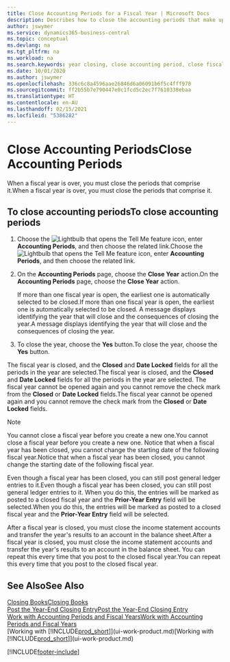 ```yaml
---
title: Close Accounting Periods for a Fiscal Year | Microsoft Docs
description: Describes how to close the accounting periods that make up the fiscal year.
author: jswymer
ms.service: dynamics365-business-central
ms.topic: conceptual
ms.devlang: na
ms.tgt_pltfrm: na
ms.workload: na
ms.search.keywords: year closing, close accounting period, close fiscal year, bank account detailed trial balance
ms.date: 10/01/2020
ms.author: jswymer
ms.openlocfilehash: 336c6c8a4596aae26846d6a06091b6f5c4fff970
ms.sourcegitcommit: ff2b55b7e790447e0c1fcd5c2ec7f7610338ebaa
ms.translationtype: HT
ms.contentlocale: en-AU
ms.lasthandoff: 02/15/2021
ms.locfileid: "5386282"
---
```

# <a name="close-accounting-periods"></a><span data-ttu-id="8024e-103">Close Accounting Periods</span><span class="sxs-lookup"><span data-stu-id="8024e-103">Close Accounting Periods</span></span>
<span data-ttu-id="8024e-104">When a fiscal year is over, you must close the periods that comprise it.</span><span class="sxs-lookup"><span data-stu-id="8024e-104">When a fiscal year is over, you must close the periods that comprise it.</span></span>

## <a name="to-close-accounting-periods"></a><span data-ttu-id="8024e-105">To close accounting periods</span><span class="sxs-lookup"><span data-stu-id="8024e-105">To close accounting periods</span></span>
1. <span data-ttu-id="8024e-106">Choose the ![Lightbulb that opens the Tell Me feature](media/ui-search/search_small.png "Tell me what you want to do") icon, enter **Accounting Periods**, and then choose the related link.</span><span class="sxs-lookup"><span data-stu-id="8024e-106">Choose the ![Lightbulb that opens the Tell Me feature](media/ui-search/search_small.png "Tell me what you want to do") icon, enter **Accounting Periods**, and then choose the related link.</span></span>
2. <span data-ttu-id="8024e-107">On the **Accounting Periods** page, choose the **Close Year** action.</span><span class="sxs-lookup"><span data-stu-id="8024e-107">On the **Accounting Periods** page, choose the **Close Year** action.</span></span>

    <span data-ttu-id="8024e-108">If more than one fiscal year is open, the earliest one is automatically selected to be closed.</span><span class="sxs-lookup"><span data-stu-id="8024e-108">If more than one fiscal year is open, the earliest one is automatically selected to be closed.</span></span> <span data-ttu-id="8024e-109">A message displays identifying the year that will close and the consequences of closing the year.</span><span class="sxs-lookup"><span data-stu-id="8024e-109">A message displays identifying the year that will close and the consequences of closing the year.</span></span>
3. <span data-ttu-id="8024e-110">To close the year, choose the **Yes** button.</span><span class="sxs-lookup"><span data-stu-id="8024e-110">To close the year, choose the **Yes** button.</span></span>

<span data-ttu-id="8024e-111">The fiscal year is closed, and the **Closed** and **Date Locked** fields for all the periods in the year are selected.</span><span class="sxs-lookup"><span data-stu-id="8024e-111">The fiscal year is closed, and the **Closed** and **Date Locked** fields for all the periods in the year are selected.</span></span> <span data-ttu-id="8024e-112">The fiscal year cannot be opened again and you cannot remove the check mark from the **Closed** or **Date Locked** fields.</span><span class="sxs-lookup"><span data-stu-id="8024e-112">The fiscal year cannot be opened again and you cannot remove the check mark from the **Closed** or **Date Locked** fields.</span></span>

> [!NOTE]  
>   <span data-ttu-id="8024e-113">You cannot close a fiscal year before you create a new one.</span><span class="sxs-lookup"><span data-stu-id="8024e-113">You cannot close a fiscal year before you create a new one.</span></span> <span data-ttu-id="8024e-114">Notice that when a fiscal year has been closed, you cannot change the starting date of the following fiscal year.</span><span class="sxs-lookup"><span data-stu-id="8024e-114">Notice that when a fiscal year has been closed, you cannot change the starting date of the following fiscal year.</span></span>

<span data-ttu-id="8024e-115">Even though a fiscal year has been closed, you can still post general ledger entries to it.</span><span class="sxs-lookup"><span data-stu-id="8024e-115">Even though a fiscal year has been closed, you can still post general ledger entries to it.</span></span> <span data-ttu-id="8024e-116">When you do this, the entries will be marked as posted to a closed fiscal year and the **Prior-Year Entry** field will be selected.</span><span class="sxs-lookup"><span data-stu-id="8024e-116">When you do this, the entries will be marked as posted to a closed fiscal year and the **Prior-Year Entry** field will be selected.</span></span>

<span data-ttu-id="8024e-117">After a fiscal year is closed, you must close the income statement accounts and transfer the year's results to an account in the balance sheet.</span><span class="sxs-lookup"><span data-stu-id="8024e-117">After a fiscal year is closed, you must close the income statement accounts and transfer the year's results to an account in the balance sheet.</span></span> <span data-ttu-id="8024e-118">You can repeat this every time that you post to the closed fiscal year.</span><span class="sxs-lookup"><span data-stu-id="8024e-118">You can repeat this every time that you post to the closed fiscal year.</span></span>

## <a name="see-also"></a><span data-ttu-id="8024e-119">See Also</span><span class="sxs-lookup"><span data-stu-id="8024e-119">See Also</span></span>

[<span data-ttu-id="8024e-120">Closing Books</span><span class="sxs-lookup"><span data-stu-id="8024e-120">Closing Books</span></span>](year-close-books.md)  
[<span data-ttu-id="8024e-121">Post the Year-End Closing Entry</span><span class="sxs-lookup"><span data-stu-id="8024e-121">Post the Year-End Closing Entry</span></span>](year-how-post-year-end-close-entry.md)  
[<span data-ttu-id="8024e-122">Work with Accounting Periods and Fiscal Years</span><span class="sxs-lookup"><span data-stu-id="8024e-122">Work with Accounting Periods and Fiscal Years</span></span>](finance-accounting-periods-and-fiscal-years.md)  
<span data-ttu-id="8024e-123">[Working with [!INCLUDE[prod_short](includes/prod_short.md)]](ui-work-product.md)</span><span class="sxs-lookup"><span data-stu-id="8024e-123">[Working with [!INCLUDE[prod_short](includes/prod_short.md)]](ui-work-product.md)</span></span>


[!INCLUDE[footer-include](includes/footer-banner.md)]
